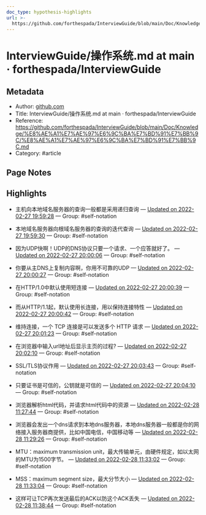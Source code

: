 ```yaml
---
doc_type: hypothesis-highlights
url: >-
  https://github.com/forthespada/InterviewGuide/blob/main/Doc/Knowledge/%E8%AE%A1%E7%AE%97%E6%9C%BA%E7%BD%91%E7%BB%9C/%E8%AE%A1%E7%AE%97%E6%9C%BA%E7%BD%91%E7%BB%9C.md
---
```


# InterviewGuide/操作系统.md at main · forthespada/InterviewGuide

## Metadata
- Author: [github.com]()
- Title: InterviewGuide/操作系统.md at main · forthespada/InterviewGuide
- Reference: https://github.com/forthespada/InterviewGuide/blob/main/Doc/Knowledge/%E8%AE%A1%E7%AE%97%E6%9C%BA%E7%BD%91%E7%BB%9C/%E8%AE%A1%E7%AE%97%E6%9C%BA%E7%BD%91%E7%BB%9C.md
- Category: #article

## Page Notes
## Highlights
- 主机向本地域名服务器的查询一般都是采用递归查询 — [Updated on 2022-02-27 19:59:28](https://hyp.is/t2UhwpfEEey0NdNe8IJYlg/github.com/forthespada/InterviewGuide/blob/main/Doc/Knowledge/%E8%AE%A1%E7%AE%97%E6%9C%BA%E7%BD%91%E7%BB%9C/%E8%AE%A1%E7%AE%97%E6%9C%BA%E7%BD%91%E7%BB%9C.md) — Group: #self-notation

- 本地域名服务器向根域名服务器的查询的迭代查询 — [Updated on 2022-02-27 19:59:30](https://hyp.is/uIjrdJfEEeykSx8p-XC5Qw/github.com/forthespada/InterviewGuide/blob/main/Doc/Knowledge/%E8%AE%A1%E7%AE%97%E6%9C%BA%E7%BD%91%E7%BB%9C/%E8%AE%A1%E7%AE%97%E6%9C%BA%E7%BD%91%E7%BB%9C.md) — Group: #self-notation

- 因为UDP快啊！UDP的DNS协议只要一个请求、一个应答就好了。 — [Updated on 2022-02-27 20:00:06](https://hyp.is/zeLkypfEEeyv_3-6OMX5jQ/github.com/forthespada/InterviewGuide/blob/main/Doc/Knowledge/%E8%AE%A1%E7%AE%97%E6%9C%BA%E7%BD%91%E7%BB%9C/%E8%AE%A1%E7%AE%97%E6%9C%BA%E7%BD%91%E7%BB%9C.md) — Group: #self-notation

- 你要从主DNS上复制内容啊，你用不可靠的UDP — [Updated on 2022-02-27 20:00:27](https://hyp.is/2i42bJfEEeylbX9Bod8LFA/github.com/forthespada/InterviewGuide/blob/main/Doc/Knowledge/%E8%AE%A1%E7%AE%97%E6%9C%BA%E7%BD%91%E7%BB%9C/%E8%AE%A1%E7%AE%97%E6%9C%BA%E7%BD%91%E7%BB%9C.md) — Group: #self-notation

- 在HTTP/1.0中默认使用短连接 — [Updated on 2022-02-27 20:00:39](https://hyp.is/4bupUJfEEeybJAss5Ru9gg/github.com/forthespada/InterviewGuide/blob/main/Doc/Knowledge/%E8%AE%A1%E7%AE%97%E6%9C%BA%E7%BD%91%E7%BB%9C/%E8%AE%A1%E7%AE%97%E6%9C%BA%E7%BD%91%E7%BB%9C.md) — Group: #self-notation

- 而从HTTP/1.1起，默认使用长连接，用以保持连接特性 — [Updated on 2022-02-27 20:00:42](https://hyp.is/4xwcTpfEEey4M0s9m4ZMxA/github.com/forthespada/InterviewGuide/blob/main/Doc/Knowledge/%E8%AE%A1%E7%AE%97%E6%9C%BA%E7%BD%91%E7%BB%9C/%E8%AE%A1%E7%AE%97%E6%9C%BA%E7%BD%91%E7%BB%9C.md) — Group: #self-notation

- 维持连接，一个 TCP 连接是可以发送多个 HTTP 请求 — [Updated on 2022-02-27 20:01:23](https://hyp.is/--piWJfEEey2tqtm0U40cg/github.com/forthespada/InterviewGuide/blob/main/Doc/Knowledge/%E8%AE%A1%E7%AE%97%E6%9C%BA%E7%BD%91%E7%BB%9C/%E8%AE%A1%E7%AE%97%E6%9C%BA%E7%BD%91%E7%BB%9C.md) — Group: #self-notation

- 在浏览器中输入url地址后显示主页的过程? — [Updated on 2022-02-27 20:02:10](https://hyp.is/F8LQ3JfFEey0Nw_irNdu2A/github.com/forthespada/InterviewGuide/blob/main/Doc/Knowledge/%E8%AE%A1%E7%AE%97%E6%9C%BA%E7%BD%91%E7%BB%9C/%E8%AE%A1%E7%AE%97%E6%9C%BA%E7%BD%91%E7%BB%9C.md) — Group: #self-notation

- SSL/TLS协议作用 — [Updated on 2022-02-27 20:03:43](https://hyp.is/TvUt3pfFEeywAEuThN0eeA/github.com/forthespada/InterviewGuide/blob/main/Doc/Knowledge/%E8%AE%A1%E7%AE%97%E6%9C%BA%E7%BD%91%E7%BB%9C/%E8%AE%A1%E7%AE%97%E6%9C%BA%E7%BD%91%E7%BB%9C.md) — Group: #self-notation

- 只要证书是可信的，公钥就是可信的 — [Updated on 2022-02-27 20:04:10](https://hyp.is/X5-c3JfFEeyowY8OhvdRnA/github.com/forthespada/InterviewGuide/blob/main/Doc/Knowledge/%E8%AE%A1%E7%AE%97%E6%9C%BA%E7%BD%91%E7%BB%9C/%E8%AE%A1%E7%AE%97%E6%9C%BA%E7%BD%91%E7%BB%9C.md) — Group: #self-notation

- 浏览器解析html代码，并请求html代码中的资源 — [Updated on 2022-02-28 11:27:44](https://hyp.is/ZKNOPJhGEeyuxO8Bp1Qt6g/github.com/forthespada/InterviewGuide/blob/main/Doc/Knowledge/%E8%AE%A1%E7%AE%97%E6%9C%BA%E7%BD%91%E7%BB%9C/%E8%AE%A1%E7%AE%97%E6%9C%BA%E7%BD%91%E7%BB%9C.md) — Group: #self-notation

- 浏览器会发出一个dns请求到本地dns服务器，本地dns服务器一般都是你的网络接入服务器商提供，比如中国电信，中国移动等 — [Updated on 2022-02-28 11:29:26](https://hyp.is/oXe74JhGEey67185BwW7jA/github.com/forthespada/InterviewGuide/blob/main/Doc/Knowledge/%E8%AE%A1%E7%AE%97%E6%9C%BA%E7%BD%91%E7%BB%9C/%E8%AE%A1%E7%AE%97%E6%9C%BA%E7%BD%91%E7%BB%9C.md) — Group: #self-notation

- MTU：maximum transmission unit，最大传输单元，由硬件规定，如以太网的MTU为1500字节。 — [Updated on 2022-02-28 11:33:02](https://hyp.is/IhnNiJhHEeyrSasM-KWrFg/github.com/forthespada/InterviewGuide/blob/main/Doc/Knowledge/%E8%AE%A1%E7%AE%97%E6%9C%BA%E7%BD%91%E7%BB%9C/%E8%AE%A1%E7%AE%97%E6%9C%BA%E7%BD%91%E7%BB%9C.md) — Group: #self-notation

- MSS：maximum segment size，最大分节大小 — [Updated on 2022-02-28 11:33:04](https://hyp.is/I0zigJhHEeyx_iOxT2aGaA/github.com/forthespada/InterviewGuide/blob/main/Doc/Knowledge/%E8%AE%A1%E7%AE%97%E6%9C%BA%E7%BD%91%E7%BB%9C/%E8%AE%A1%E7%AE%97%E6%9C%BA%E7%BD%91%E7%BB%9C.md) — Group: #self-notation

- 这样可让TCP再次发送最后的ACK以防这个ACK丢失 — [Updated on 2022-02-28 11:38:44](https://hyp.is/7iEhkphHEeyh8VfoZibqag/github.com/forthespada/InterviewGuide/blob/main/Doc/Knowledge/%E8%AE%A1%E7%AE%97%E6%9C%BA%E7%BD%91%E7%BB%9C/%E8%AE%A1%E7%AE%97%E6%9C%BA%E7%BD%91%E7%BB%9C.md) — Group: #self-notation





